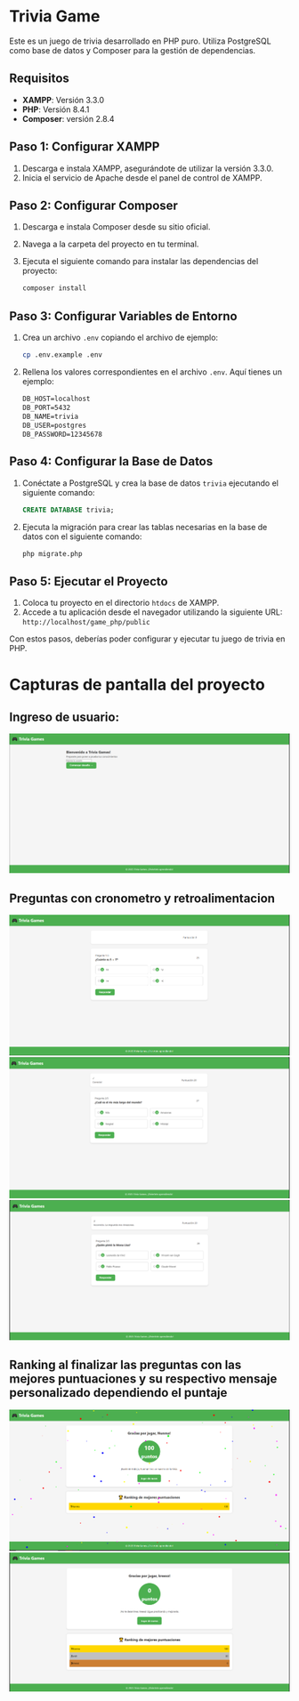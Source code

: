 # Trivia Game

Este es un juego de trivia desarrollado en PHP puro. Utiliza PostgreSQL como base de datos y Composer para la gestión de dependencias.

## Requisitos

- **XAMPP**: Versión 3.3.0
- **PHP**: Versión 8.4.1
- **Composer**: versión 2.8.4

## Paso 1: Configurar XAMPP

1. Descarga e instala XAMPP, asegurándote de utilizar la versión 3.3.0.
2. Inicia el servicio de Apache desde el panel de control de XAMPP.

## Paso 2: Configurar Composer

1. Descarga e instala Composer desde su sitio oficial.
2. Navega a la carpeta del proyecto en tu terminal.
3. Ejecuta el siguiente comando para instalar las dependencias del proyecto:

   ```bash
   composer install
    ```
## Paso 3: Configurar Variables de Entorno

1. Crea un archivo `.env` copiando el archivo de ejemplo:

   ```bash
   cp .env.example .env
    ```
2. Rellena los valores correspondientes en el archivo `.env`. Aquí tienes un ejemplo:

   ```plaintext
   DB_HOST=localhost
   DB_PORT=5432
   DB_NAME=trivia
   DB_USER=postgres
   DB_PASSWORD=12345678
   ```

## Paso 4: Configurar la Base de Datos

1. Conéctate a PostgreSQL y crea la base de datos `trivia` ejecutando el siguiente comando:

   ```sql
   CREATE DATABASE trivia;
   ```
2. Ejecuta la migración para crear las tablas necesarias en la base de datos con el siguiente comando:

   ```bash
   php migrate.php
   ```

## Paso 5: Ejecutar el Proyecto

1. Coloca tu proyecto en el directorio `htdocs` de XAMPP.
2. Accede a tu aplicación desde el navegador utilizando la siguiente URL: `http://localhost/game_php/public`


Con estos pasos, deberías poder configurar y ejecutar tu juego de trivia en PHP. 


# Capturas de pantalla del proyecto

## Ingreso de usuario:
![alt text](image.png)

## Preguntas con cronometro y retroalimentacion
![alt text](image-1.png)
![alt text](image-2.png)
![alt text](image-3.png)

## Ranking al finalizar las preguntas con las mejores puntuaciones y su respectivo mensaje personalizado dependiendo el puntaje

![alt text](image-4.png)
![alt text](image-5.png)

